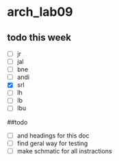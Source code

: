 # arch_lab09


## todo this week
- [ ] jr 
- [ ] jal 
- [ ] bne 
- [ ] andi 
- [x] srl
- [ ] lh
- [ ] lb
- [ ] lbu

##todo 

- [ ] and headings for this doc
- [ ] find geral way for testing
- [ ] make schmatic for all instractions
